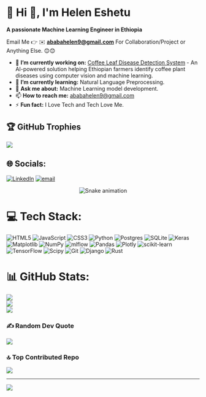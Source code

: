 # 💫 Hi 👋, I'm Helen Eshetu
**A passionate Machine Learning Engineer in Ethiopia**

Email Me 👉 ✉️ **ababahelen9@gmail.com** For Collaboration/Project or Anything Else. 😊😊

- 🔭 **I’m currently working on:** [Coffee Leaf Disease Detection System](https://github.com/eshetuhelen/coffee_diseases_detection_system) - An AI-powered solution helping Ethiopian farmers identify coffee plant diseases using computer vision and machine learning.
- 🌱 **I’m currently learning:** Natural Language Preprocessing.
- 💬 **Ask me about:** Machine Learning model development.
- 📫 **How to reach me:** ababahelen9@gmail.com
- ⚡ **Fun fact:** I Love Tech and Tech Love Me.

## 🏆 GitHub Trophies
![](https://github-profile-trophy.vercel.app/?username=eshetuhelen&theme=radical&no-frame=false&no-bg=true&margin-w=4)
## 🌐 Socials:
[![LinkedIn](https://img.shields.io/badge/LinkedIn-%230077B5.svg?logo=linkedin&logoColor=white)](https://linkedin.com/in/https://www.linkedin.com/in/helen-eshetu-31157b307/) [![email](https://img.shields.io/badge/Email-D14836?logo=gmail&logoColor=white)](mailto:ababahelen9@gmail.com) 
<!-- Snake Game Repo View -->

<div align="center">
  <img src="https://profile-readme-generator.com/assets/snake.svg" alt="Snake animation" />
</div>

# 💻 Tech Stack:
![HTML5](https://img.shields.io/badge/html5-%23E34F26.svg?style=for-the-badge&logo=html5&logoColor=white) ![JavaScript](https://img.shields.io/badge/javascript-%23323330.svg?style=for-the-badge&logo=javascript&logoColor=%23F7DF1E) ![CSS3](https://img.shields.io/badge/css3-%231572B6.svg?style=for-the-badge&logo=css3&logoColor=white) ![Python](https://img.shields.io/badge/python-3670A0?style=for-the-badge&logo=python&logoColor=ffdd54) ![Postgres](https://img.shields.io/badge/postgres-%23316192.svg?style=for-the-badge&logo=postgresql&logoColor=white) ![SQLite](https://img.shields.io/badge/sqlite-%2307405e.svg?style=for-the-badge&logo=sqlite&logoColor=white) ![Keras](https://img.shields.io/badge/Keras-%23D00000.svg?style=for-the-badge&logo=Keras&logoColor=white) ![Matplotlib](https://img.shields.io/badge/Matplotlib-%23ffffff.svg?style=for-the-badge&logo=Matplotlib&logoColor=black) ![NumPy](https://img.shields.io/badge/numpy-%23013243.svg?style=for-the-badge&logo=numpy&logoColor=white) ![mlflow](https://img.shields.io/badge/mlflow-%23d9ead3.svg?style=for-the-badge&logo=numpy&logoColor=blue) ![Pandas](https://img.shields.io/badge/pandas-%23150458.svg?style=for-the-badge&logo=pandas&logoColor=white) ![Plotly](https://img.shields.io/badge/Plotly-%233F4F75.svg?style=for-the-badge&logo=plotly&logoColor=white) ![scikit-learn](https://img.shields.io/badge/scikit--learn-%23F7931E.svg?style=for-the-badge&logo=scikit-learn&logoColor=white) ![TensorFlow](https://img.shields.io/badge/TensorFlow-%23FF6F00.svg?style=for-the-badge&logo=TensorFlow&logoColor=white) ![Scipy](https://img.shields.io/badge/SciPy-%230C55A5.svg?style=for-the-badge&logo=scipy&logoColor=%white) ![Git](https://img.shields.io/badge/git-%23F05033.svg?style=for-the-badge&logo=git&logoColor=white) ![Django](https://img.shields.io/badge/django-%23092E20.svg?style=for-the-badge&logo=django&logoColor=white) ![Rust](https://img.shields.io/badge/rust-%23000000.svg?style=for-the-badge&logo=rust&logoColor=white)
# 📊 GitHub Stats:
![](https://github-readme-stats.vercel.app/api?username=eshetuhelen&theme=dark&hide_border=false&include_all_commits=true&count_private=false)<br/>
![](https://nirzak-streak-stats.vercel.app/?user=eshetuhelen&theme=dark&hide_border=false)<br/>
![](https://github-readme-stats.vercel.app/api/top-langs/?username=eshetuhelen&theme=dark&hide_border=false&include_all_commits=true&count_private=false&layout=compact)



### ✍️ Random Dev Quote
![](https://quotes-github-readme.vercel.app/api?type=horizontal&theme=radical)

### 🔝 Top Contributed Repo
![](https://github-contributor-stats.vercel.app/api?username=eshetuhelen&limit=5&theme=dark&combine_all_yearly_contributions=true)

---
[![](https://visitcount.itsvg.in/api?id=eshetuhelen&icon=0&color=0)](https://visitcount.itsvg.in)

<!-- Proudly created with GPRM ( https://gprm.itsvg.in ) -->
